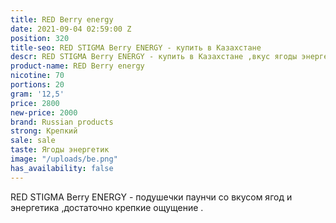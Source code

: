 ```yaml
---
title: RED Berry energy
date: 2021-09-04 02:59:00 Z
position: 320
title-seo: RED STIGMA Berry ENERGY - купить в Казахстане
descr: RED STIGMA Berry ENERGY - купить в Казахстане ,вкус ягоды энергетик
product-name: RED Berry energy
nicotine: 70
portions: 20
gram: '12,5'
price: 2800
new-price: 2000
brand: Russian products
strong: Крепкий
sale: sale
taste: Ягоды энергетик
image: "/uploads/be.png"
has_availability: false
---
```


RED STIGMA Berry ENERGY - подушечки паунчи со вкусом ягод и энергетика ,достаточно крепкие ощущение .
